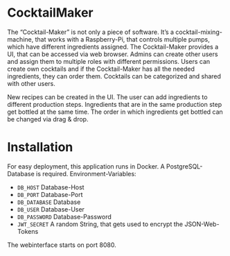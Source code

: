 # CocktailMaker

The “Cocktail-Maker” is not only a piece of software. 
It’s a cocktail-mixing-machine, that works with a Raspberry-Pi, 
that controls multiple pumps, which have different ingredients assigned. 
The Cocktail-Maker provides a UI, that can be accessed via web browser. 
Admins can create other users and assign them to multiple roles with 
different permissions. Users can create own cocktails and if the 
Cocktail-Maker has all the needed ingredients, they can order them. 
Cocktails can be categorized and shared with other users.

New recipes can be created in the UI. The user can add ingredients to 
different production steps. Ingredients that are in the same 
production step get bottled at the same time. 
The order in which ingredients get bottled can be changed via drag & 
drop.

# Installation

For easy deployment, this application runs in Docker.
A PostgreSQL-Database is required.
Environment-Variables:
  - ``DB_HOST`` Database-Host
  - ``DB_PORT`` Database-Port
  - ``DB_DATABASE`` Database
  - ``DB_USER`` Database-User
  - ``DB_PASSWORD`` Database-Password
  - ``JWT_SECRET`` A random String, that gets used to encrypt the JSON-Web-Tokens

The webinterface starts on port 8080.